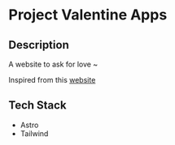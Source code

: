 # Project Valentine Apps

## Description

A website to ask for love ~

Inspired from this [website](https://valentine.mewtru.com/)

## Tech Stack

- Astro
- Tailwind
